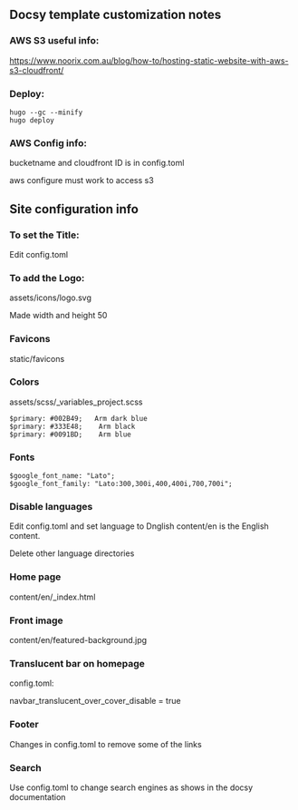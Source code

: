 ## Docsy template customization notes

### AWS S3 useful info:
https://www.noorix.com.au/blog/how-to/hosting-static-website-with-aws-s3-cloudfront/

### Deploy:
```
hugo --gc --minify
hugo deploy
```

### AWS Config info:

bucketname and cloudfront ID is in config.toml

aws configure must work to access s3

## Site configuration info

### To set the Title:

Edit config.toml

### To add the Logo:

assets/icons/logo.svg

Made width and height 50 

### Favicons

static/favicons

### Colors

assets/scss/_variables_project.scss
```
$primary: #002B49;   Arm dark blue
$primary: #333E48;    Arm black
$primary: #0091BD;    Arm blue
```

### Fonts

```
$google_font_name: "Lato";
$google_font_family: "Lato:300,300i,400,400i,700,700i";
```

### Disable languages

Edit config.toml and set language to Dnglish content/en is the English content.

Delete other language directories

### Home page

content/en/_index.html

### Front image

content/en/featured-background.jpg

### Translucent bar on homepage

config.toml: 

navbar_translucent_over_cover_disable = true

### Footer

Changes in config.toml to remove some of the links

### Search

Use config.toml to change search engines as shows in the docsy documentation

